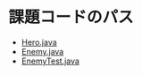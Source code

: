 # 課題コードのパス  
- [Hero.java](app/src/main/java/jp/ac/uryukyu/ie/e245745/Hero.java)
- [Enemy.java](app/src/main/java/jp/ac/uryukyu/ie/e245745/Enemy.java)
- [EnemyTest.java](app/src/test/java/jp/ac/uryukyu/ie/e245745/EnemyTest.java)
